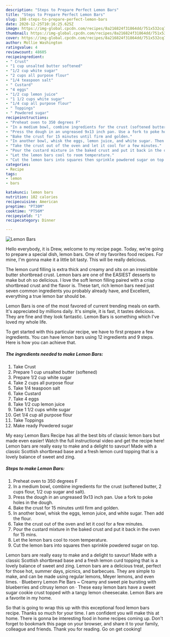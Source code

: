 ```yaml
---
description: "Steps to Prepare Perfect Lemon Bars"
title: "Steps to Prepare Perfect Lemon Bars"
slug: 108-steps-to-prepare-perfect-lemon-bars
date: 2020-12-25T10:16:25.625Z
image: https://img-global.cpcdn.com/recipes/8a216824f31864dd/751x532cq70/lemon-bars-recipe-main-photo.jpg
thumbnail: https://img-global.cpcdn.com/recipes/8a216824f31864dd/751x532cq70/lemon-bars-recipe-main-photo.jpg
cover: https://img-global.cpcdn.com/recipes/8a216824f31864dd/751x532cq70/lemon-bars-recipe-main-photo.jpg
author: Mollie Washington
ratingvalue: 4
reviewcount: 48605
recipeingredient:
- " Crust"
- "1 cup unsalted butter softened"
- "1/2 cup white sugar"
- "2 cups all purpose flour"
- "1/4 teaspoon salt"
- " Custard"
- "4 eggs"
- "1/2 cup lemon juice"
- "1 1/2 cups white sugar"
- "1/4 cup all purpose flour"
- " Toppings"
- " Powdered sugar"
recipeinstructions:
- "Preheat oven to 350 degrees F"
- "In a medium bowl, combine ingredients for the crust (softened butter, 2 cups flour, 1/2 cup sugar and salt)."
- "Press the dough in an ungreased 9x13 inch pan. Use a fork to poke holes in the dough."
- "Bake the crust for 15 minutes until firm and golden."
- "In another bowl, whisk the eggs, lemon juice, and white sugar. Then add the flour."
- "Take the crust out of the oven and let it cool for a few minutes."
- "Pour the custard mixture in the baked crust and put it back in the oven for 15 mins."
- "Let the lemon bars cool to room temperature."
- "Cut the lemon bars into squares then sprinkle powdered sugar on top."
categories:
- Recipe
tags:
- lemon
- bars

katakunci: lemon bars 
nutrition: 182 calories
recipecuisine: American
preptime: "PT30M"
cooktime: "PT56M"
recipeyield: "1"
recipecategory: Dinner

---
```



![Lemon Bars](https://img-global.cpcdn.com/recipes/8a216824f31864dd/751x532cq70/lemon-bars-recipe-main-photo.jpg)

Hello everybody, it is Drew, welcome to my recipe page. Today, we're going to prepare a special dish, lemon bars. One of my favorites food recipes. For mine, I'm gonna make it a little bit tasty. This will be really delicious.

The lemon curd filling is extra thick and creamy and sits on an irresistible butter shortbread crust. Lemon bars are one of the EASIEST desserts to make but oh so delicious. I love the soft lemon filling paired with a crisp shortbread crust and the flavor is. These tart, rich lemon bars need just seven common ingredients you probably already have, and Excellent, everything a true lemon bar should be.

Lemon Bars is one of the most favored of current trending meals on earth. It's appreciated by millions daily. It's simple, it is fast, it tastes delicious. They are fine and they look fantastic. Lemon Bars is something which I've loved my whole life.


To get started with this particular recipe, we have to first prepare a few ingredients. You can have lemon bars using 12 ingredients and 9 steps. Here is how you can achieve that.

<!--inarticleads1-->

##### The ingredients needed to make Lemon Bars:

1. Take  Crust
1. Prepare 1 cup unsalted butter (softened)
1. Prepare 1/2 cup white sugar
1. Take 2 cups all purpose flour
1. Take 1/4 teaspoon salt
1. Take  Custard
1. Take 4 eggs
1. Take 1/2 cup lemon juice
1. Take 1 1/2 cups white sugar
1. Get 1/4 cup all purpose flour
1. Take  Toppings
1. Make ready  Powdered sugar


My easy Lemon Bars Recipe has all the best bits of classic lemon bars but made even easier! Watch the full instructional video and get the recipe here! Lemon bars are really easy to make and a delight to savour! Made with a classic Scottish shortbread base and a fresh lemon curd topping that is a lovely balance of sweet and zing. 

<!--inarticleads2-->

##### Steps to make Lemon Bars:

1. Preheat oven to 350 degrees F
1. In a medium bowl, combine ingredients for the crust (softened butter, 2 cups flour, 1/2 cup sugar and salt).
1. Press the dough in an ungreased 9x13 inch pan. Use a fork to poke holes in the dough.
1. Bake the crust for 15 minutes until firm and golden.
1. In another bowl, whisk the eggs, lemon juice, and white sugar. Then add the flour.
1. Take the crust out of the oven and let it cool for a few minutes.
1. Pour the custard mixture in the baked crust and put it back in the oven for 15 mins.
1. Let the lemon bars cool to room temperature.
1. Cut the lemon bars into squares then sprinkle powdered sugar on top.


Lemon bars are really easy to make and a delight to savour! Made with a classic Scottish shortbread base and a fresh lemon curd topping that is a lovely balance of sweet and zing. Lemon bars are a delicious treat, perfect for those hot, summer days, picnics, and barbecues. They are simple to make, and can be made using regular lemons, Meyer lemons, and even limes. · Blueberry Lemon Pie Bars ~ Creamy and sweet pie bursting with blueberries and citrusy lemon on · These easy lemon bars have a sweet sugar cookie crust topped with a tangy lemon cheesecake. Lemon Bars are a favorite in my home. 

So that is going to wrap this up with this exceptional food lemon bars recipe. Thanks so much for your time. I am confident you will make this at home. There is gonna be interesting food in home recipes coming up. Don't forget to bookmark this page on your browser, and share it to your family, colleague and friends. Thank you for reading. Go on get cooking!
